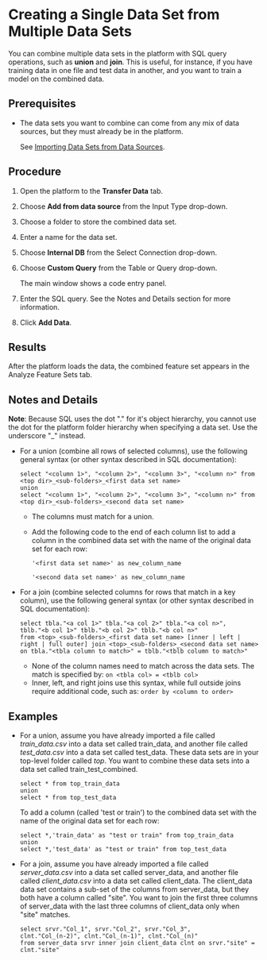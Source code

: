 # Creating a Single Data Set from Multiple Data Sets

You can combine multiple data sets in the platform with SQL query operations, such as **union** and **join**. This is useful, for instance, if you have training data in one file and test data in another, and you want to train a model on the combined data.

## Prerequisites

- The data sets you want to combine can come from any mix of data sources, but they must already be in the platform. 

   See [Importing Data Sets from Data Sources](importing_data_sets.md).

## Procedure

1. Open the platform to the **Transfer Data** tab.
2. Choose **Add from data source** from the Input Type drop-down.
3. Choose a folder to store the combined data set.
4. Enter a name for the data set.
5. Choose **Internal DB** from the Select Connection drop-down.
6. Choose **Custom Query** from the Table or Query drop-down.

   The main window shows a code entry panel. 

7. Enter the SQL query. See the Notes and Details section for more information.
8. Click **Add Data**.

## Results
After the platform loads the data, the combined feature set appears in the Analyze Feature Sets tab.  

## Notes and Details 

**Note**: Because SQL uses the dot "." for it's object hierarchy, you cannot use the dot for the platform folder hierarchy when specifying a data set. Use the underscore "\_" instead.

- For a union (combine all rows of selected columns), use the following general syntax (or other syntax described in SQL documentation):

  ```
  select "<column 1>", "<column 2>", "<column 3>", "<column n>" from <top dir>_<sub-folders>_<first data set name>
  union
  select "<column 1>", "<column 2>", "<column 3>", "<column n>" from <top dir>_<sub-folders>_<second data set name>
  ```
  - The columns must match for a union.
  - Add the following code to the end of each column list to add a column in the combined data set with the name of the original data set for each row:

     `'<first data set name>' as new_column_name`

     `'<second data set name>' as new_column_name`
- For a join (combine selected columns for rows that match in a key column), use the following general syntax (or other syntax described in SQL documentation):

  ```
  select tbla."<a col 1>" tbla."<a col 2>" tbla."<a col n>",
  tblb."<b col 1>" tblb."<b col 2>" tblb."<b col n>"
  from <top>_<sub-folders>_<first data set name> [inner | left | right | full outer] join <top>_<sub-folders>_<second data set name> on tbla."<tbla column to match>" = tblb."<tblb column to match>"
  ```
  - None of the column names need to match across the data sets. The match is specified by: `on <tbla col> = <tblb col>`
  - Inner, left, and right joins use this syntax, while full outside joins require additional code, such as: `order by <column to order>`
## Examples

- For a union, assume you have already imported a file called *train_data.csv* into a data set called train\_data, and another file called *test_data.csv* into a data set called test\_data. These data sets are in your top-level folder called *top*. You want to combine these data sets into a data set called train\_test\_combined.  

  ```
  select * from top_train_data
  union
  select * from top_test_data
  ```
  To add a column (called 'test or train') to the combined data set with the name of the original data set for each row:

  ```	
  select *,'train_data' as "test or train" from top_train_data
  union
  select *,'test_data' as "test or train" from top_test_data
  ```
- For a join, assume you have already imported a file called *server_data.csv* into a data set called server\_data, and another file called *client_data.csv* into a data set called client\_data. The client\_data data set contains a sub-set of the columns from server\_data, but they both have a column called "site". You want to join the first three columns of server\_data with the last three columns of client\_data only when "site" matches.
  ```
  select srvr."Col_1", srvr."Col_2", srvr."Col_3",
  clnt."Col_(n-2)", clnt."Col_(n-1)", clnt."Col_(n)"
  from server_data srvr inner join client_data clnt on srvr."site" = clnt."site"
  ```
